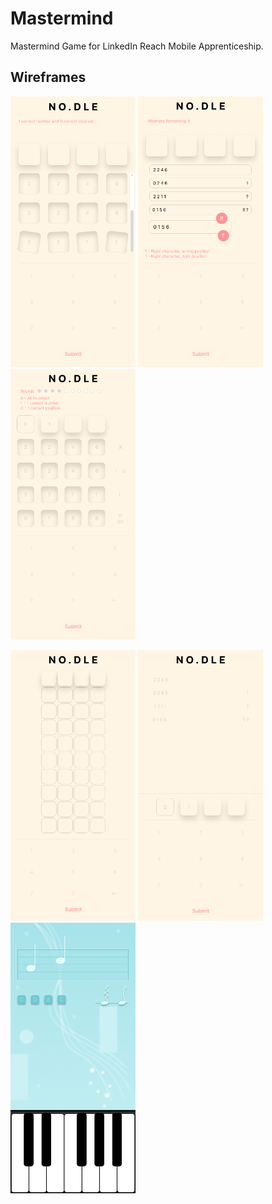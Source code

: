 # Mastermind
Mastermind Game for LinkedIn Reach Mobile Apprenticeship.

## Wireframes
<p float="left">
    <img src="https://github.com/APhan1337/Mastermind/blob/main/Images/Wireframe%201.png" width=200 />
    <img src="https://github.com/APhan1337/Mastermind/blob/main/Images/Wireframe%202.png" width=200 />
    <img src="https://github.com/APhan1337/Mastermind/blob/main/Images/Wireframe%203.png" width=200 />
</p>
<p float="left">
    <img src="https://github.com/APhan1337/Mastermind/blob/main/Images/Wireframe%204.png" width=200 />
    <img src="https://github.com/APhan1337/Mastermind/blob/main/Images/Wireframe%205.png" width=200 />
    <img src="https://github.com/APhan1337/Mastermind/blob/main/Images/Wireframe%206.png" width=200 />
</p>
